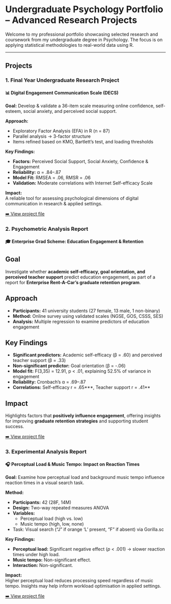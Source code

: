 # Undergraduate Psychology Portfolio – Advanced Research Projects

Welcome to my professional portfolio showcasing selected research and coursework from my undergraduate degree in Psychology. The focus is on applying statistical methodologies to real-world data using R.

----

## Projects 

### 1. Final Year Undergraduate Research Project 
#### 📊 Digital Engagement Communication Scale (DECS)  
**Goal:** Develop & validate a 36-item scale measuring online confidence, self-esteem, social anxiety, and perceived social support.  

**Approach:**  
- Exploratory Factor Analysis (EFA) in R (n = 87)  
- Parallel analysis → 3-factor structure  
- Items refined based on KMO, Bartlett’s test, and loading thresholds  

**Key Findings:**  
- **Factors:** Perceived Social Support, Social Anxiety, Confidence & Engagement  
- **Reliability:** α = .84–.87  
- **Model Fit:** RMSEA = .06, RMSR = .06  
- **Validation:** Moderate correlations with Internet Self-efficacy Scale  

**Impact:**  
A reliable tool for assessing psychological dimensions of digital communication in research & applied settings.


[➡️ View project file](./dissertation_DECS)

### 2. Psychometric Analysis Report 
#### 🎓 Enterprise Grad Scheme: Education Engagement & Retention

## Goal
Investigate whether **academic self-efficacy, goal orientation, and perceived teacher support** predict education engagement, as part of a report for **Enterprise Rent-A-Car’s graduate retention program**.  

## Approach
- **Participants:** 41 university students (27 female, 13 male, 1 non-binary)  
- **Method:** Online survey using validated scales (NGSE, GOS, CSSS, SES)  
- **Analysis:** Multiple regression to examine predictors of education engagement  

## Key Findings
- **Significant predictors:** Academic self-efficacy (β = .60) and perceived teacher support (β = .33)  
- **Non-significant predictor:** Goal orientation (β = -.06)  
- **Model fit:** F(3,35) = 12.91, p < .01, explaining 52.5% of variance in engagement  
- **Reliability:** Cronbach’s α = .69–.87  
- **Correlations:** Self-efficacy r = .65***, Teacher support r = .41**  

## Impact
Highlights factors that **positively influence engagement**, offering insights for improving **graduate retention strategies** and supporting student success.

[➡️ View project file](./PerceptualLoadMusicTempo)

### 3. Experimental Analysis Report
#### 🎧 Perceptual Load & Music Tempo: Impact on Reaction Times  
**Goal:** Examine how perceptual load and background music tempo influence reaction times in a visual search task.  

**Method:**  
- **Participants:** 42 (28F, 14M)  
- **Design:** Two-way repeated measures ANOVA  
- **Variables:**  
  - Perceptual load (high vs. low)  
  - Music tempo (high, low, none)  
- Task: Visual search (“J” if orange ‘L’ present, “F” if absent) via Gorilla.sc  

**Key Findings:**  
- **Perceptual load:** Significant negative effect (*p* < .001) → slower reaction times under high load.  
- **Music tempo:** Non-significant effect.  
- **Interaction:** Non-significant.  

**Impact:**  
Higher perceptual load reduces processing speed regardless of music tempo. Insights may help inform workload optimisation in applied settings.  

[➡️ View project file](./PerceptualLoadMusicTempo)
